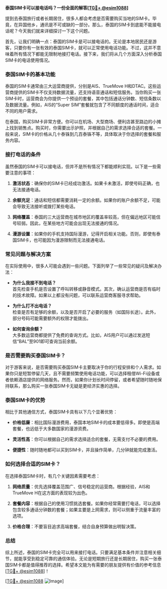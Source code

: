 **泰国SIM卡可以接电话吗？一份全面的解答[[TG💪+ @esim1088](https://t.me/s/esim1088)]**

提到去泰国旅行或者长期居住，很多人都会考虑是否需要购买当地的SIM卡。毕竟，在异国他乡，通讯是不可或缺的一部分。那么，泰国的SIM卡到底能不能接电话呢？今天我们就来详细探讨一下这个问题。

首先，让我们明确一点：泰国的SIM卡是可以接电话的。无论是本地居民还是游客，只要你有一张有效的泰国SIM卡，就可以正常使用电话功能。不过，这并不意味着所有情况下都能无限制地接打电话。接下来，我们将从几个方面深入分析泰国SIM卡的电话使用情况。

### 泰国SIM卡的基本功能

泰国的SIM卡通常由三大运营商提供，分别是AIS、TrueMove H和DTAC。这些运营商提供的SIM卡不仅支持数据流量，还支持语音通话和短信服务。当你购买一张SIM卡时，运营商会为你提供一个预设的套餐，其中包括通话分钟数、短信条数以及数据流量。例如，AIS的“Super SIM”套餐就包含了不同额度的通话时间，适合不同的用户需求。

在泰国，购买SIM卡非常方便。你可以在机场、大型商场、便利店甚至路边的小摊上找到销售点。购买时，你需要出示护照，并根据自己的需求选择合适的套餐。一般来说，SIM卡的价格从几十泰铢到几百泰铢不等，具体取决于你选择的套餐和服务内容。

### 接打电话的条件

虽然泰国的SIM卡可以接电话，但并不是所有情况下都能顺利实现。以下是一些需要注意的事项：

1. **激活状态**：确保你的SIM卡已经成功激活。如果卡未激活，即使号码正确，也无法接通电话。
   
2. **余额充足**：通话和短信都需要消耗一定的余额。如果你的账户余额不足，可能会导致无法接听或拨打某些电话。

3. **网络覆盖**：泰国的三大运营商在城市地区的覆盖率较高，但在偏远地区可能信号较弱。因此，在某些地方可能会出现无法接通的情况。

4. **漫游设置**：如果你的手机支持国际漫游，记得开启相关功能。否则，即使有泰国SIM卡，也可能因为漫游限制而无法接通电话。

### 常见问题与解决方案

在实际使用中，很多人可能会遇到一些问题。下面列举了一些常见的疑问及解决办法：

- **为什么我接不到电话？**  
  首先检查手机是否设置了呼叫转移或静音模式。其次，确认运营商是否有临时的技术故障。如果以上都没有问题，可以联系运营商客服寻求帮助。

- **为什么打不出电话？**  
  检查是否有足够的余额，以及是否开启了必要的服务（如国际长途）。此外，部分号码可能需要额外的权限才能拨出。

- **如何查询余额？**  
  大多数运营商都提供了免费的查询方式。比如，AIS用户可以通过发送短信“BAL”至901即可查询当前余额。

### 是否需要购买泰国SIM卡？

对于游客来说，是否需要购买泰国SIM卡主要取决于你的行程安排和个人需求。如果你只是短暂停留几天，且不需要频繁使用电话功能，可以选择租借Wi-Fi设备或者依赖酒店提供的网络服务。然而，如果你计划长时间停留，或者希望随时随地保持联系，那么购买一张泰国SIM卡无疑是更经济实惠的选择。

### 泰国SIM卡的优势

相比于其他通信方式，泰国SIM卡具有以下几个显著优势：

- **价格低廉**：相比国际漫游费用，泰国本地SIM卡的成本要低得多。即使是高端套餐，也远低于大多数国家的漫游资费。
  
- **灵活性高**：你可以根据自己的需求选择适合的套餐，无需支付不必要的费用。

- **便捷性**：随时随地都可以买到SIM卡，并且操作简单，几分钟就能完成激活。

### 如何选择合适的SIM卡？

在选择泰国SIM卡时，有几个关键因素需要考虑：

1. **网络质量**：优先选择覆盖范围广、信号稳定的运营商。根据经验，AIS和TrueMove H在这方面的表现较为出色。

2. **套餐内容**：根据自己的使用习惯挑选套餐。如果你经常需要打电话，可以选择包含较多通话分钟数的套餐；如果主要是上网需求，则可以侧重于流量丰富的选项。

3. **价格合理**：不要盲目追求高端套餐，结合自身预算做出明智决策。

### 总结

综上所述，泰国的SIM卡完全可以用来接打电话。只要满足基本条件并注意相关细节，就能享受到稳定可靠的通信体验。无论是短期旅行还是长期居住，购买一张泰国SIM卡都是值得推荐的选择。希望本文能为有需要的朋友提供有价值的参考信息[[TG💪+ @esim1088](https://t.me/s/esim1088)]！

[[TG💪+ @esim1088](https://t.me/s/esim1088) ![Image](https://i.postimg.cc/4NQfJmqS/Snipaste-2025-05-13-00-14-12.png)]